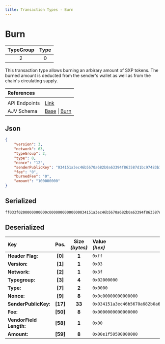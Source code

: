 ```yaml
---
title: Transaction Types - Burn
---
```


# Burn

| TypeGroup | Type  |
| :-------: | :---: |
|     2     |   0   |

This transaction type allows burning an arbirary amount of SXP tokens. The burned amount is deducted from the sender's wallet as well as from the chain's circulating supply.

| References                         |                                                                                                                                                                                                                                                                                                                   |
| :--------------------------------- | :---------------------------------------------------------------------------------------------------------------------------------------------------------------------------------------------------------------------------------------------------------------------------------------------------------------- |
| <!-- SXP Improvement Proposals --> | <!-- [AIP11](https://github.com/ArkEcosystem/AIPs/blob/master/AIPS/aip-11.md), [AIP29](https://github.com/ArkEcosystem/AIPs/blob/master/AIPS/aip-29.md) -->                                                                                                                                                       |
| API Endpoints                      | [Link](/docs/api/public-rest-api/endpoints/transactions)                                                                                                                                                                                                                                                          |
| AJV Schema                         | [Base](https://github.com/Solar-network/core/blob/0c03aaf1feebb77bd33117110c358636bf14d9c0/packages/crypto/src/transactions/types/schemas.ts#L17-L46) \| [Burn](https://github.com/Solar-network/core/blob/0c03aaf1feebb77bd33117110c358636bf14d9c0/packages/crypto/src/transactions/types/solar/burn.ts#L15-L25) |

## Json

```json
{
    "version": 3,
    "network": 63,
    "typeGroup": 2,
    "type": 0,
    "nonce": "12",
    "senderPublicKey": "034151a3ec46b5670a682b0a63394f863587d1bc97483b1b6c70eb58e7f0aed192",
    "fee": "0",
    "burnedFee": "0",
    "amount": "100000000"
}
```

## Serialized

```shell
ff033f0200000000000c00000000000000034151a3ec46b5670a682b0a63394f863587d1bc97483b1b6c70eb58e7f0aed19200000000000000000000e1f50500000000
```

## Deserialized

| Key                     |   Pos.   | Size<br/>_(bytes)_ | Value<br/>_(hex)_                                                      |
| :---------------------- | :------: | :----------------: | :--------------------------------------------------------------------- |
| **Header Flag:**        | **[0]**  |       **1**        | `0xff`                                                                 |
| **Version:**            | **[1]**  |       **1**        | `0x03`                                                                 |
| **Network:**            | **[2]**  |       **1**        | `0x3f`                                                                 |
| **Typegroup:**          | **[3]**  |       **4**        | `0x02000000`                                                           |
| **Type:**               | **[7]**  |       **2**        | `0x0000`                                                               |
| **Nonce:**              | **[9]**  |       **8**        | `0x0c00000000000000`                                                   |
| **SenderPublicKey:**    | **[17]** |       **33**       | `0x034151a3ec46b5670a682b0a63394f863587d1bc97483b1b6c70eb58e7f0aed192` |
| **Fee:**                | **[50]** |       **8**        | `0x0000000000000000`                                                   |
| **VendorField Length:** | **[58]** |       **1**        | `0x00`                                                                 |
| **Amount:**             | **[59]** |       **8**        | `0x00e1f50500000000`                                                   |
